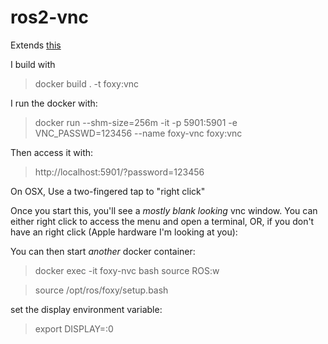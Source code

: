 # ros2-vnc

Extends [this](https://github.com/bandi13/gui-docker)

I build with 
> docker build . -t foxy:vnc


I run the docker with:
> docker run --shm-size=256m -it -p 5901:5901 -e VNC_PASSWD=123456 --name foxy-vnc  foxy:vnc

Then access it with:
> http://localhost:5901/?password=123456

On OSX, Use a two-fingered tap to "right click" 

Once you start this, you'll see a _mostly blank looking_ vnc window.  You can either right click to access the menu and open a terminal, OR, if you don't have an right click (Apple hardware I'm looking at you):

You can then start *another* docker container:

> docker exec -it foxy-nvc bash
source ROS:w

> source /opt/ros/foxy/setup.bash

set the display environment variable:

> export DISPLAY=:0

